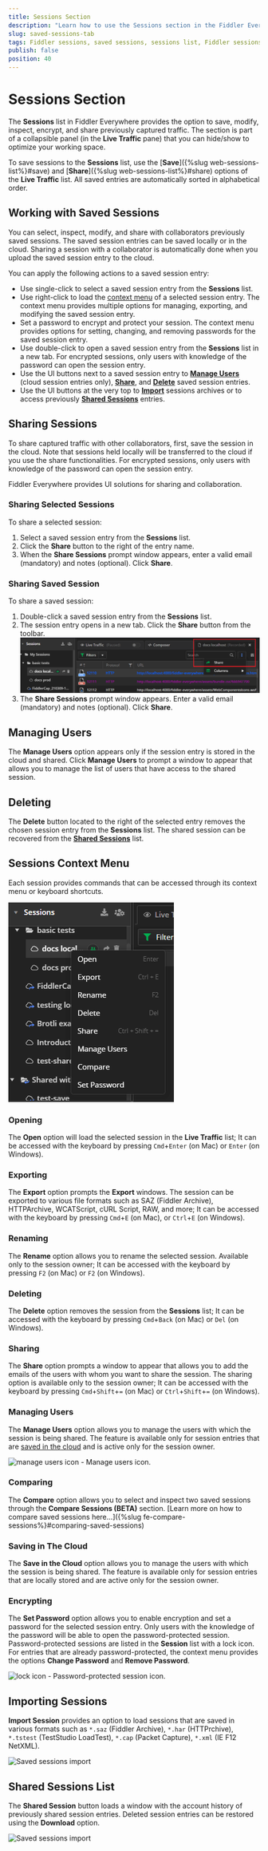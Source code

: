 ```yaml
---
title: Sessions Section
description: "Learn how to use the Sessions section in the Fiddler Everywhere web-debugging HTTP-proxy client."
slug: saved-sessions-tab
tags: Fiddler sessions, saved sessions, sessions list, Fiddler sessions tab
publish: false
position: 40
---
```


# Sessions Section

The **Sessions** list in Fiddler Everywhere provides the option to save, modify, inspect, encrypt, and share previously captured traffic. The section is part of a collapsible panel (in the **Live Traffic** pane) that you can hide/show to optimize your working space. 

To save sessions to the **Sessions** list, use the [**Save**]({%slug web-sessions-list%}#save) and [**Share**]({%slug web-sessions-list%}#share) options of the **Live Traffic** list.  All saved entries are automatically sorted in alphabetical order.


## Working with Saved Sessions

You can select, inspect, modify, and share with collaborators previously saved sessions. The saved session entries can be saved locally or in the cloud. Sharing a session with a collaborator is automatically done when you upload the saved session entry to the cloud.

You can apply the following actions to a saved session entry:

- Use single-click to select a saved session entry from the **Sessions** list.
- Use right-click to load the [context menu](#sessions-context-menu) of a selected session entry. The context menu provides multiple options for managing, exporting, and modifying the saved session entry.
- Set a password to encrypt and protect your session. The context menu provides options for setting, changing, and removing passwords for the saved session entry.
- Use double-click to open a saved session entry from the **Sessions** list in a new tab. For encrypted sessions, only users with knowledge of the password can open the session entry.
- Use the UI buttons next to a saved session entry to [**Manage Users**](#manage-users) (cloud session entries only), [**Share**](#sharing-sessions), and [**Delete**](#delete) saved session entries.
- Use the UI buttons at the very top to [**Import**](#import-sessions) sessions archives or to access previously [**Shared Sessions**](#shared-sessions-list) entries.


## Sharing Sessions

To share captured traffic with other collaborators, first, save the session in the cloud. Note that sessions held locally will be transferred to the cloud if you use the share functionalities. For encrypted sessions, only users with knowledge of the password can open the session entry.

Fiddler Everywhere provides UI solutions for sharing and collaboration.

### Sharing Selected Sessions

To share a selected session:

1. Select a saved session entry from the **Sessions** list.
1. Click the **Share** button to the right of the entry name.
1. When the **Share Sessions** prompt window appears, enter a valid email (mandatory) and notes (optional). Click **Share**.

### Sharing Saved Session

To share a saved session:

1. Double-click a saved session entry from the **Sessions** list.
1. The session entry opens in a new tab. Click the **Share** button from the toolbar.
    ![Sessions list](../images/sessions/saved-sessions-reshare.png)
1. The **Share Sessions** prompt window appears. Enter a valid email (mandatory) and notes (optional). Click **Share**.

## Managing Users

The **Manage Users** option appears only if the session entry is stored in the cloud and shared. Click **Manage Users** to prompt a window to appear that allows you to manage the list of users that have access to the shared session.


## Deleting

The **Delete** button located to the right of the selected entry removes the chosen session entry from the **Sessions** list. The shared session can be recovered from the [**Shared Sessions**](#shared-sessions) list.

## Sessions Context Menu

Each session provides commands that can be accessed through its context menu or keyboard shortcuts.

![Saved sessions context menu](../images/sessions/sessions-snapshots-context-menu.png)

### Opening

The **Open** option will load the selected session in the **Live Traffic** list; It can be accessed with the keyboard by pressing `Cmd`+`Enter` (on Mac) or `Enter` (on Windows).

### Exporting

The **Export** option prompts the **Export** windows. The session can be exported to various file formats such as SAZ (Fiddler Archive), HTTPArchive, WCATScript, cURL Script, RAW, and more; It can be accessed with the keyboard by pressing `Cmd`+`E` (on Mac), or `Ctrl`+`E` (on Windows).

### Renaming

The **Rename** option allows you to rename the selected session. Available only to the session owner; It can be accessed with the keyboard by pressing `F2` (on Mac) or `F2` (on Windows).


### Deleting

The **Delete** option removes the session from the **Sessions** list; It can be accessed with the keyboard by pressing `Cmd`+`Back` (on Mac) or `Del` (on Windows).

### Sharing

The **Share** option prompts a window to appear that allows you to add the emails of the users with whom you want to share the session. The sharing option is available only to the session owner; It can be accessed with the keyboard by pressing `Cmd`+`Shift`+`=` (on Mac) or `Ctrl`+`Shift`+`=` (on Windows).


### Managing Users

The **Manage Users** option allows you to manage the users with which the session is being shared. The feature is available only for session entries that are [saved in the cloud](#saving-in-the-cloud) and is active only for the session owner.

![manage users icon](../images/sessions/svg-icons/user-friends.svg) - Manage users icon.


### Comparing 

The **Compare** option allows you to select and inspect two saved sessions through the **Compare Sessions (BETA)** section. [Learn more on how to compare saved sessions here...]({%slug fe-compare-sessions%}#comparing-saved-sessions)


### Saving in The Cloud

The **Save in the Cloud** option allows you to manage the users with which the session is being shared. The feature is available only for session entries that are locally stored and are active only for the session owner.


### Encrypting 

The **Set Password** option allows you to enable encryption and set a password for the selected session entry. Only users with the knowledge of the password will be able to open the password-protected session. Password-protected sessions are listed in the **Session** list with a lock icon. For entries that are already password-protected, the context menu provides the options **Change Password** and **Remove Password**.

![lock icon](../images/sessions/svg-icons/lock.svg) - Password-protected session icon.


## Importing Sessions

**Import Session** provides an option to load sessions that are saved in various formats such as `*.saz` (Fiddler Archive), `*.har` (HTTPrchive), `*.tstest` (TestStudio LoadTest), `*.cap` (Packet Capture), `*.xml` (IE F12 NetXML).

![Saved sessions import](../images/sessions/saved-sessions-import.png)

## Shared Sessions List

The **Shared Session** button loads a window with the account history of previously shared session entries. Deleted session entries can be restored using the **Download** option.

![Saved sessions import](../images/sessions/saved-sessions-shared-list.png)
